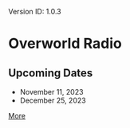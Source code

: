 Version ID: 1.0.3

# Overworld Radio

## Upcoming Dates
- November 11, 2023
- December 25, 2023

[More](./more.md)
